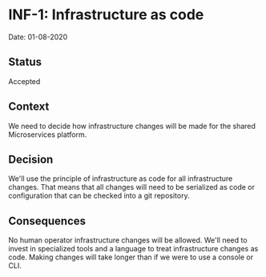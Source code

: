 # INF-1: Infrastructure as code

Date: 01-08-2020

## Status

Accepted

## Context

We need to decide how infrastructure changes will be made for the shared Microservices platform.

## Decision

We'll use the principle of infrastructure as code for all infrastructure changes. That means that all changes will need to be serialized as code or configuration that can be checked into a git repository.

## Consequences

No human operator infrastructure changes will be allowed. We'll need to invest in specialized tools and a language to treat infrastructure changes as code. Making changes will take longer than if we were to use a console or CLI.
